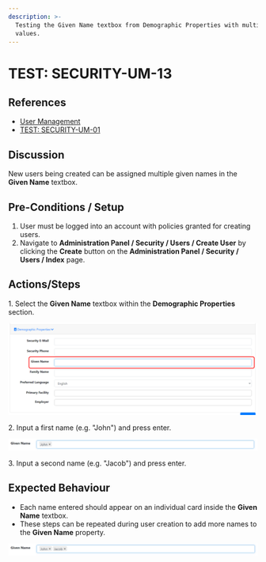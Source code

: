 ```yaml
---
description: >-
  Testing the Given Name textbox from Demographic Properties with multiple
  values.
---
```


# TEST: SECURITY-UM-13

## References

* [User Management](broken-reference)
* [TEST: SECURITY-UM-01](test-security-um-01.md)

## Discussion

New users being created can be assigned multiple given names in the **Given Name** textbox.&#x20;

## Pre-Conditions / Setup

1. User must be logged into an account with policies granted for creating users.
2. Navigate to **Administration Panel / Security / Users / Create User** by clicking the **Create** button on the **Administration Panel / Security / Users / Index** page.

## Actions/Steps

1\. Select the **Given Name** textbox within the **Demographic Properties** section.

![](<../../../../../../../../../.gitbook/assets/image (238).png>)

2\. Input a first name (e.g. "John") and press enter.

![](<../../../../../../../../../.gitbook/assets/image (236).png>)

3\. Input a second name (e.g. "Jacob") and press enter.



## Expected Behaviour

* Each name entered should appear on an individual card inside the **Given Name** textbox.
* These steps can be repeated during user creation to add more names to the **Given Name** property.

![](<../../../../../../../../../.gitbook/assets/image (234).png>)
